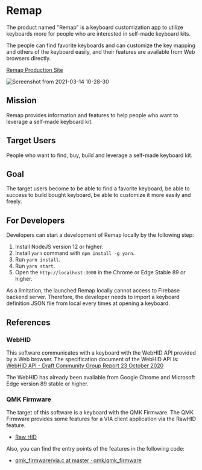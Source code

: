 # Remap

The product named "Remap" is a keyboard customization app to utilize keyboards more for people who are interested in self-made keyboard kits.

The people can find favorite keyboards and can customize the key mapping and others of the keyboard easily, and their features are available from Web browsers directly.

[Remap Production Site](https://remap-keys.app)

![Screenshot from 2021-03-14 10-28-30](https://user-images.githubusercontent.com/261787/111054447-1bc5f200-84b0-11eb-8bc6-3df9e198d0dd.png)

## Mission

Remap provides information and features to help people who want to leverage a self-made keyboard kit.

## Target Users

People who want to find, buy, build and leverage a self-made keyboard kit.

## Goal

The target users become to be able to find a favorite keyboard, be able to success to build bought keyboard, be able to customize it more easily and freely.

## For Developers

Developers can start a development of Remap locally by the following step:

1. Install NodeJS version 12 or higher.
2. Install `yarn` command with `npm install -g yarn`.
3. Run `yarn install`.
4. Run `yarn start`.
5. Open the `http://localhost:3000` in the Chrome or Edge Stable 89 or higher.

As a limitation, the launched Remap locally cannot access to Firebase backend server. Therefore, the developer needs to import a keyboard definition JSON file from local every times at opening a keyboard.

## References

### WebHID

This software communicates with a keyboard with the WebHID API provided by a Web browser. The specification document of the WebHID API is: [WebHID API - Draft Community Group Report 23 October 2020](https://wicg.github.io/webhid/)

The WebHID has already been available from Google Chrome and Microsoft Edge version 89 stable or higher.

### QMK Firmware

The target of this software is a keyboard with the QMK Firmware. The QMK Firmware provides some features for a VIA client application via the RawHID feature.

- [Raw HID](https://docs.qmk.fm/#/feature_rawhid)

Also, you can find the entry points of the features in the following code:

- [qmk_firmware/via.c at master · qmk/qmk_firmware](https://github.com/qmk/qmk_firmware/blob/master/quantum/via.c#L202)
